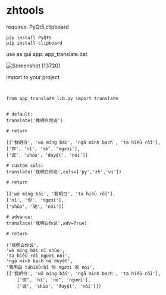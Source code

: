 # zhtools
requires: PyQt5,clipboard

```
pip install PyQt5
pip install clipboard
```


use as gui app: app_translate.bat

![Screenshot (13720)](https://user-images.githubusercontent.com/129648042/229337233-4d09eb35-3fd4-43de-9fda-a86262dbd2e8.png)


import to your project

```


from app_translate_lib.py import translate


# default:
translate('我明白你说')

# return

[['我明白', 'wǒ míng bái', 'ngã minh bạch', 'ta hiểu rồi'],
['你', 'nǐ', 'nễ', 'ngươi'],
['说', 'shūo', 'duyệt', 'nói']]

# custom cols:
translate('我明白你说',cols=['py','zh','vi'])

# return

[['wǒ míng bái', '我明白', 'ta hiểu rồi'],
['nǐ', '你', 'ngươi'],
['shūo', '说', 'nói']]

# advance:
translate('我明白你说',adv=True)

# return

('我明白你说',
'wǒ míng bái nǐ shūo',
'ta hiểu rồi ngươi nói',
'ngã minh bạch nễ duyệt',
'我明白 tahiểurồi 你 ngươi 说 nói',
[['我明白', 'wǒ míng bái', 'ngã minh bạch', 'ta hiểu rồi'],
    ['你', 'nǐ', 'nễ', 'ngươi'],
    ['说', 'shūo', 'duyệt', 'nói']])
```
